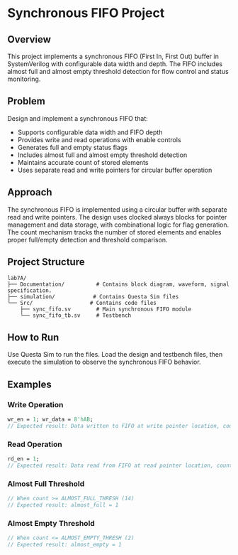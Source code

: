 # Synchronous FIFO Project

## Overview

This project implements a synchronous FIFO (First In, First Out) buffer in SystemVerilog with configurable data width and depth. The FIFO includes almost full and almost empty threshold detection for flow control and status monitoring.

## Problem

Design and implement a synchronous FIFO that:
- Supports configurable data width and FIFO depth
- Provides write and read operations with enable controls
- Generates full and empty status flags
- Includes almost full and almost empty threshold detection
- Maintains accurate count of stored elements
- Uses separate read and write pointers for circular buffer operation

## Approach

The synchronous FIFO is implemented using a circular buffer with separate read and write pointers. The design uses clocked always blocks for pointer management and data storage, with combinational logic for flag generation. The count mechanism tracks the number of stored elements and enables proper full/empty detection and threshold comparison.

## Project Structure

```
lab7A/
├── Documentation/          # Contains block diagram, waveform, signal specification.
├── simulation/            # Contains Questa Sim files
└── Src/                  # Contains code files
    ├── sync_fifo.sv        # Main synchronous FIFO module
    └── sync_fifo_tb.sv     # Testbench
```

## How to Run

Use Questa Sim to run the files. Load the design and testbench files, then execute the simulation to observe the synchronous FIFO behavior.

## Examples

### Write Operation
```systemverilog
wr_en = 1; wr_data = 8'hAB;
// Expected result: Data written to FIFO at write pointer location, count incremented
```

### Read Operation
```systemverilog
rd_en = 1;
// Expected result: Data read from FIFO at read pointer location, count decremented
```

### Almost Full Threshold
```systemverilog
// When count >= ALMOST_FULL_THRESH (14)
// Expected result: almost_full = 1
```

### Almost Empty Threshold
```systemverilog
// When count <= ALMOST_EMPTY_THRESH (2)
// Expected result: almost_empty = 1
```